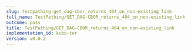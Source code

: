 ```yaml
---
slug: testpathing-get_dag-cbor_returns_404_on_non-existing_link
full_name: TestPathing/GET_DAG-CBOR_returns_404_on_non-existing_link
outcome: pass
title: TestPathing/GET_DAG-CBOR_returns_404_on_non-existing_link
implementation_id: kubo-ter
version: v0.0.2
---
```


